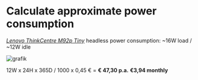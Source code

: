 # Calculate approximate power consumption

[*Lenovo ThinkCentre M92p Tiny*](https://github.com/scubamuc/scubamuc.github.io#11-hardware) headless power consumption: ~16W load / ~12W idle

![grafik](https://user-images.githubusercontent.com/54933878/234572976-7263ad71-4a60-49cc-a899-d5d5d3499c64.png)

12W x 24H x 365D / 1000 x 0,45 € = **€ 47,30 p.a.** **€3,94 monthly**
